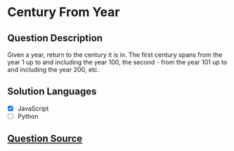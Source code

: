 # Century From Year

## Question Description

Given a year, return to the century it is in. The first century spans from the year 1 up to and including the year 100, the second - from the year 101 up to and including the year 200, etc.

## Solution Languages

- [x] JavaScript
- [ ] Python

## [Question Source](https://app.codesignal.com/arcade/intro/level-1/egbueTZRRL5Mm4TXN)
